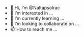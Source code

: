 - 👋 Hi, I’m @Naltapsolrac
- 👀 I’m interested in ...
- 🌱 I’m currently learning ...
- 💞️ I’m looking to collaborate on ...
- 📫 How to reach me ...

<!---
Naltapsolrac/Naltapsolrac is a ✨ special ✨ repository because its `README.md` (this file) appears on your GitHub profile.
You can click the Preview link to take a look at your changes.
--->
